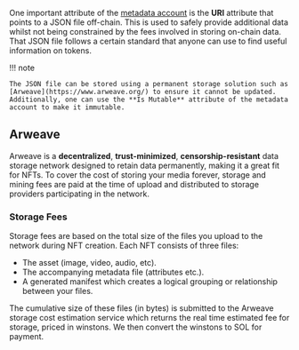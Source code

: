 One important attribute of the [metadata account](./token-metadata-program.md) is the **URI** attribute that points to a JSON file off-chain. This is used to safely provide additional data whilst not being constrained by the fees involved in storing on-chain data. That JSON file follows a certain standard that anyone can use to find useful information on tokens.

!!! note

    The JSON file can be stored using a permanent storage solution such as [Arweave](https://www.arweave.org/) to ensure it cannot be updated. Additionally, one can use the **Is Mutable** attribute of the metadata account to make it immutable.

<h2>Arweave</h2>

Arweave is a **decentralized**, **trust-minimized**, **censorship-resistant** data storage network designed to retain data permanently, making it a great fit for NFTs. To cover the cost of storing your media forever, storage and mining fees are paid at the time of upload and distributed to storage providers participating in the network.

<h3>Storage Fees</h3>

Storage fees are based on the total size of the files you upload to the network during NFT creation. Each NFT consists of three files:

- The asset (image, video, audio, etc).
- The accompanying metadata file (attributes etc.).
- A generated manifest which creates a logical grouping or relationship between your files.

The cumulative size of these files (in bytes) is submitted to the Arweave storage cost estimation service which returns the real time estimated fee for storage, priced in winstons. We then convert the winstons to SOL for payment.

